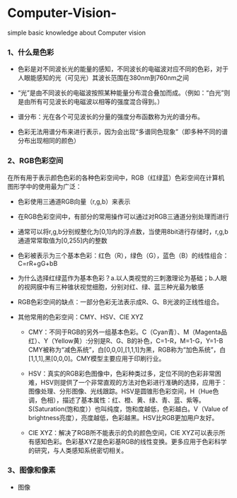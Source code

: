 # Computer-Vision-
simple basic knowledge about Computer vision

### 1、什么是色彩

- 色彩是对不同波长光的能量的感知，不同波长的电磁波对应不同的色彩，对于人眼能感知的光（可见光）其波长范围在380nm到760nm之间

- “光”是由不同波长的电磁波按照某种能量分布混合叠加而成。（例如：“白光”则是由所有可见波长的电磁波以相等的强度混合得到。）

- 谱分布：光在各个可见波长的分量的强度分布函数称为光的谱分布。

- 色彩无法用谱分布来进行表示，因为会出现“多谱同色现象”（即多种不同的谱分布出现相同的颜色）

### 2、RGB色彩空间

在所有用于表示颜色色彩的各种色彩空间中，RGB（红绿蓝）色彩空间在计算机图形学中的使用最为广泛：

- 色彩使用三通道RGB向量（r,g,b）来表示

- 在RGB色彩空间中，有部分的常用操作可以通过对RGB三通道分别处理而进行

- 通常可以将r,g,b分别规整化为[0,1]内的浮点数，当使用8bit进行存储时，r,g,b通道常常取值为[0,255]内的整数

- 色彩被表示为三个基本色彩：红色（R），绿色（G），蓝色（B）的线性组合：C=rR+gG+bB

- 为什么选择红绿蓝作为基本色彩？a.以人类视觉的三刺激理论为基础；b.人眼的视网膜中有三种锥状视觉细胞，分别对红、绿、蓝三种光最为敏感

- RGB色彩空间的缺点：一部分色彩无法表示成R、G、B光波的正线性组合。

- 其他常用的色彩空间：CMY、HSV、CIE XYZ

    - CMY：不同于RGB的另外一组基本色彩。C（Cyan青）、M（Magenta品红）、Y（Yellow黄）:分别是R、G、B的补色，C=1-R，M=1-G，Y=1-B
CMY被称为“减色系统”，白[0,0,0],[1,1,1]为黑，RGB称为“加色系统”，白[1,1,1],黑[0,0,0]。CMY模型主要应用于印刷行业。

    - HSV：真实的RGB彩色图像中，色彩种类过多，定位不同的色彩非常困难，HSV则提供了一个非常直观的方法对色彩进行准确的选择，应用于：图像处理、分形图像、光线跟踪。HSV是圆锥形色彩空间，H（Hue色调，色相），描述了基本属性：红、橙、黄、绿、青、蓝、紫等。S(Saturation(饱和度））也叫纯度，饱和度越低，色彩越白。V（Value of brightness亮度），亮度越低，色彩越黑。HSV比RGB更加用户友好。

    - CIE XYZ：解决了RGB所不能表示的负的颜色空间，CIE XYZ可以表示所有感知色彩。色彩基XYZ是色彩基RGB的线性变换。更多应用于色彩科学的研究，与人类感知系统密切相关。

### 3、图像和像素

- 图像





